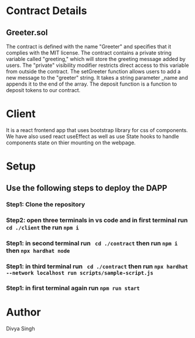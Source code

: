 # Contract Details
## Greeter.sol
The contract is defined with the name "Greeter" and specifies that it complies with the MIT license.
The contract contains a private string variable called "greeting," which will store the greeting message added by users. The "private" visibility modifier restricts direct access to this variable from outside the contract.
The setGreeter function allows users to add a new message to the "greeter" string. It takes a string parameter _name and appends it to the end of the array.
The deposit function is a function to deposit tokens to our contract.

# Client
It is a react frontend app that uses bootstrap library for css of components. We have also used react useEffect as well as use State hooks to handle components state on thier mounting on the webpage.

# Setup
## Use the following steps to deploy the DAPP
### Step1: Clone the repository
### Step2: open three terminals in vs code and in first terminal run ``cd ./client`` the run ``npm i``
### Step1: in second terminal run `` cd ./contract`` then run ```npm i``` then ```npx hardhat node```
### Step1: in third terminal run `` cd ./contract`` then run ```npx hardhat --network localhost run scripts/sample-script.js```
### Step1: in first terminal again run ``npm run start``

# Author
Divya Singh
